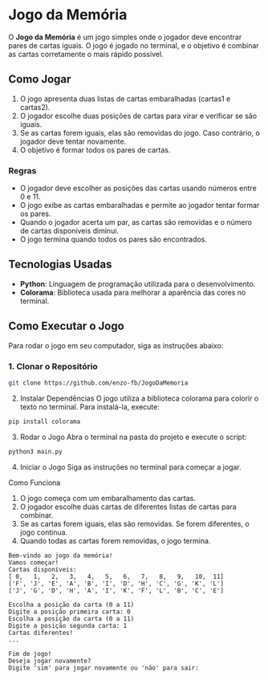# Jogo da Memória

O **Jogo da Memória** é um jogo simples onde o jogador deve encontrar pares de cartas iguais. O jogo é jogado no terminal, e o objetivo é combinar as cartas corretamente o mais rápido possível.

## Como Jogar

1. O jogo apresenta duas listas de cartas embaralhadas (cartas1 e cartas2).
2. O jogador escolhe duas posições de cartas para virar e verificar se são iguais.
3. Se as cartas forem iguais, elas são removidas do jogo. Caso contrário, o jogador deve tentar novamente.
4. O objetivo é formar todos os pares de cartas.

### Regras

- O jogador deve escolher as posições das cartas usando números entre 0 e 11.
- O jogo exibe as cartas embaralhadas e permite ao jogador tentar formar os pares.
- Quando o jogador acerta um par, as cartas são removidas e o número de cartas disponíveis diminui.
- O jogo termina quando todos os pares são encontrados.

## Tecnologias Usadas

- **Python**: Linguagem de programação utilizada para o desenvolvimento.
- **Colorama**: Biblioteca usada para melhorar a aparência das cores no terminal.

## Como Executar o Jogo

Para rodar o jogo em seu computador, siga as instruções abaixo:

### 1. Clonar o Repositório

```bash
git clone https://github.com/enzo-fb/JogoDaMemoria
```
2. Instalar Dependências
O jogo utiliza a biblioteca colorama para colorir o texto no terminal. Para instalá-la, execute:

```bash
pip install colorama
```
3. Rodar o Jogo
Abra o terminal na pasta do projeto e execute o script:

```bash
python3 main.py
```
4. Iniciar o Jogo
Siga as instruções no terminal para começar a jogar.

Como Funciona
1. O jogo começa com um embaralhamento das cartas.
1. O jogador escolhe duas cartas de diferentes listas de cartas para combinar.
1. Se as cartas forem iguais, elas são removidas. Se forem diferentes, o jogo continua.
1. Quando todas as cartas forem removidas, o jogo termina.
```
Bem-vindo ao jogo da memória!
Vamos começar!
Cartas disponíveis:
[ 0,   1,   2,   3,   4,   5,   6,   7,   8,   9,   10,  11]
['F', 'J', 'E', 'A', 'B', 'I', 'D', 'H', 'C', 'G', 'K', 'L']
['J', 'G', 'D', 'H', 'A', 'I', 'K', 'F', 'L', 'B', 'C', 'E']

Escolha a posição da carta (0 a 11)
Digite a posição primeira carta: 0
Escolha a posição da carta (0 a 11)
Digite a posição segunda carta: 1
Cartas diferentes!
...

Fim de jogo!
Deseja jogar novamente?
Digite 'sim' para jogar novamente ou 'não' para sair:
```
